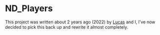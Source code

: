 # ND_Players
This project was written about 2 years ago (2022) by [Lucas](https://github.com/traditionalism) and I, I've now decided to pick this back up and rewrite it almost completely.
